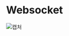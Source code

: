 # Websocket

![캡처](https://user-images.githubusercontent.com/92428740/159942449-bc06aab5-3181-42e4-96c7-adcec58d0e11.PNG)

